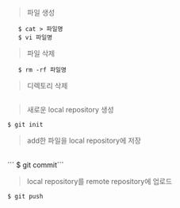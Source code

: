 > 파일 생성
```$ touch 파일명
   $ cat > 파일명
   $ vi 파일명

```

> 파일 삭제
``` 
   $ rm -rf 파일명
```

> 디렉토리 삭제<br>

``` $ rmdir 디렉토리명
```

> 새로운 local repository 생성<br>

``` $ git init ```

> add한 파일을 local repository에 저장
<br>
``` $ git commit```

> local repository를 remote repository에 업로드<br>

``` $ git push ```
